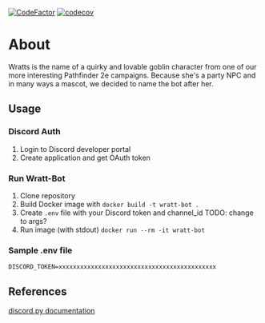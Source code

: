 [![CodeFactor](https://www.codefactor.io/repository/github/ebragas/wratts-bot/badge)](https://www.codefactor.io/repository/github/ebragas/wratts-bot)
[![codecov](https://codecov.io/gh/ebragas/wratts-bot/branch/master/graph/badge.svg?token=K3022QBYDA)](undefined)

# About
Wratts is the name of a quirky and lovable goblin character from one of our more interesting Pathfinder 2e campaigns. Because she's a party NPC and in many ways a mascot, we decided to name the bot after her.

## Usage
### Discord Auth
1. Login to Discord developer portal
2. Create application and get OAuth token

### Run Wratt-Bot
1. Clone repository
2. Build Docker image with `docker build -t wratt-bot .`
3. Create `.env` file with your Discord token and channel_id TODO: change to args?
4. Run image (with stdout) `docker run --rm -it wratt-bot`

### Sample .env file
```
DISCORD_TOKEN=xxxxxxxxxxxxxxxxxxxxxxxxxxxxxxxxxxxxxxxxxxxx
```

## References
[discord.py documentation](https://discordpy.readthedocs.io/en/latest)




